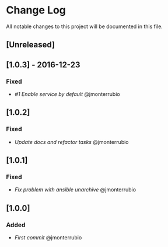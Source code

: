 # Change Log
All notable changes to this project will be documented in this file.

## [Unreleased]

## [1.0.3] - 2016-12-23
### Fixed
- *#1 Enable service by default*  @jmonterrubio

## [1.0.2]
### Fixed
- *Update docs and refactor tasks*  @jmonterrubio

## [1.0.1]
### Fixed
- *Fix problem with ansible unarchive*  @jmonterrubio

## [1.0.0]
### Added
- *First commit* @jmonterrubio
